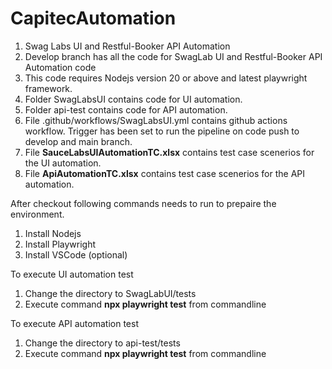 # CapitecAutomation
1. Swag Labs UI and Restful-Booker API Automation
2. Develop branch has all the code for SwagLab UI and Restful-Booker API Automation code
3. This code requires Nodejs version 20 or above and latest playwright framework.
4. Folder SwagLabsUI contains code for UI automation.
5. Folder api-test contains code for API automation.
6. File .github/workflows/SwagLabsUI.yml contains github actions workflow. Trigger has been set to run the pipeline on code push to develop and main branch.
7. File **SauceLabsUIAutomationTC.xlsx** contains test case scenerios for the UI automation.
8. File **ApiAutomationTC.xlsx** contains test case scenerios for the API automation.
   
After checkout following commands needs to run to prepaire the environment.
1. Install Nodejs
2. Install Playwright
3. Install VSCode (optional)

To execute UI automation test 
1. Change the directory to SwagLabUI/tests
2. Execute command **npx playwright test** from commandline

To execute API automation test 
1. Change the directory to api-test/tests
2. Execute command **npx playwright test** from commandline

